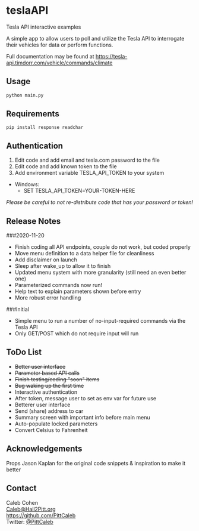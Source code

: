 # teslaAPI
Tesla API interactive examples

A simple app to allow users to poll and utilize the Tesla API to interrogate their vehicles for data or perform functions.

Full documentation may be found at https://tesla-api.timdorr.com/vehicle/commands/climate

## Usage
```bash
python main.py
```

## Requirements
```
pip install response readchar
```

## Authentication
1. Edit code and add email and tesla.com password to the file
2. Edit code and add known token to the file
3. Add environment variable TESLA_API_TOKEN to your system
  * Windows:
    * SET TESLA_API_TOKEN=YOUR-TOKEN-HERE
    
_Please be careful to not re-distribute code that has your password or token!_ 

## Release Notes

###2020-11-20
  * Finish coding all API endpoints, couple do not work, but coded properly
  * Move menu definition to a data helper file for cleanliness
  * Add disclaimer on launch
  * Sleep after wake_up to allow it to finish
  * Updated menu system with more granularity (still need an even better one)
  * Parameterized commands now run!
  * Help text to explain parameters shown before entry
  * More robust error handling
  
###Initial
  * Simple menu to run a number of no-input-required commands via the Tesla API
  * Only GET/POST which do not require input will run

## ToDo List
* ~~Better user interface~~
* ~~Parameter based API calls~~
* ~~Finish testing/coding "soon" items~~
* ~~Bug waking up the first time~~
* Interactive authentication
* After token, message user to set as env var for future use
* Betterer user interface
* Send (share) address to car
* Summary screen with important info before main menu
* Auto-populate locked parameters
* Convert Celsius to Fahrenheit

## Acknowledgements
Props Jason Kaplan for the original code snippets & inspiration to make it better

## Contact
Caleb Cohen  
Caleb@Hail2Pitt.org  
https://github.com/PittCaleb  
Twitter: [@PittCaleb](https://www.twitter.com/PittCaleb)


  